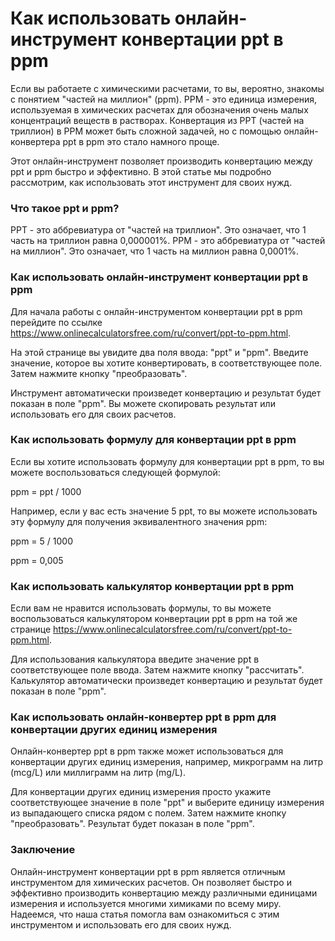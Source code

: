 Как использовать онлайн-инструмент конвертации ppt в ppm
========================================================

Если вы работаете с химическими расчетами, то вы, вероятно, знакомы с понятием "частей на миллион" (ppm). PPM - это единица измерения, используемая в химических расчетах для обозначения очень малых концентраций веществ в растворах. Конвертация из PPT (частей на триллион) в PPM может быть сложной задачей, но с помощью онлайн-конвертера ppt в ppm это стало намного проще.

Этот онлайн-инструмент позволяет производить конвертацию между ppt и ppm быстро и эффективно. В этой статье мы подробно рассмотрим, как использовать этот инструмент для своих нужд.

### Что такое ppt и ppm?

PPT - это аббревиатура от "частей на триллион". Это означает, что 1 часть на триллион равна 0,000001%. PPM - это аббревиатура от "частей на миллион". Это означает, что 1 часть на миллион равна 0,0001%.

### Как использовать онлайн-инструмент конвертации ppt в ppm

Для начала работы с онлайн-инструментом конвертации ppt в ppm перейдите по ссылке <https://www.onlinecalculatorsfree.com/ru/convert/ppt-to-ppm.html>.

На этой странице вы увидите два поля ввода: "ppt" и "ppm". Введите значение, которое вы хотите конвертировать, в соответствующее поле. Затем нажмите кнопку "преобразовать".

Инструмент автоматически произведет конвертацию и результат будет показан в поле "ppm". Вы можете скопировать результат или использовать его для своих расчетов.

### Как использовать формулу для конвертации ppt в ppm

Если вы хотите использовать формулу для конвертации ppt в ppm, то вы можете воспользоваться следующей формулой:

ppm = ppt / 1000

Например, если у вас есть значение 5 ppt, то вы можете использовать эту формулу для получения эквивалентного значения ppm:

ppm = 5 / 1000

ppm = 0,005

### Как использовать калькулятор конвертации ppt в ppm

Если вам не нравится использовать формулы, то вы можете воспользоваться калькулятором конвертации ppt в ppm на той же странице <https://www.onlinecalculatorsfree.com/ru/convert/ppt-to-ppm.html>.

Для использования калькулятора введите значение ppt в соответствующее поле ввода. Затем нажмите кнопку "рассчитать". Калькулятор автоматически произведет конвертацию и результат будет показан в поле "ppm".

### Как использовать онлайн-конвертер ppt в ppm для конвертации других единиц измерения

Онлайн-конвертер ppt в ppm также может использоваться для конвертации других единиц измерения, например, микрограмм на литр (mcg/L) или миллиграмм на литр (mg/L).

Для конвертации других единиц измерения просто укажите соответствующее значение в поле "ppt" и выберите единицу измерения из выпадающего списка рядом с полем. Затем нажмите кнопку "преобразовать". Результат будет показан в поле "ppm".

### Заключение

Онлайн-инструмент конвертации ppt в ppm является отличным инструментом для химических расчетов. Он позволяет быстро и эффективно производить конвертацию между различными единицами измерения и используется многими химиками по всему миру. Надеемся, что наша статья помогла вам ознакомиться с этим инструментом и использовать его для своих нужд.